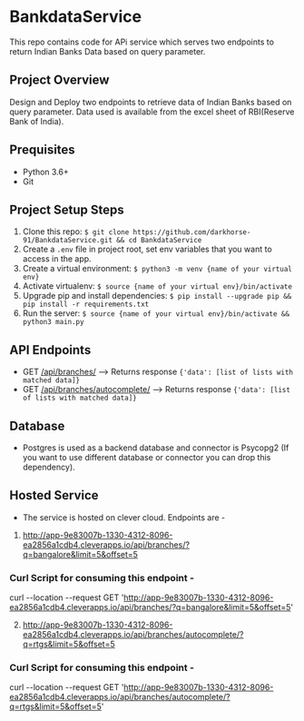 # BankdataService

This repo contains code for APi service which serves two endpoints to return Indian Banks Data based on query parameter.

## Project Overview

Design and Deploy two endpoints to retrieve data of Indian Banks based on query parameter.
Data used is available from the excel sheet of RBI(Reserve Bank of India).


## Prequisites

* Python 3.6+
* Git

## Project Setup Steps

1. Clone this repo: `$ git clone https://github.com/darkhorse-91/BankdataService.git && cd BankdataService`
2. Create a `.env` file in project root, set env variables that you want to access in the app.
3. Create a virtual environment: `$ python3 -m venv {name of your virtual env}`
4. Activate virtualenv: `$ source {name of your virtual env}/bin/activate`
5. Upgrade pip and install dependencies: `$ pip install --upgrade pip && pip install -r requirements.txt`
6. Run the server: `$ source {name of your virtual env}/bin/activate && python3 main.py`

## API Endpoints

* GET [/api/branches/](http://127.0.0.1:5000/api/branches/?q={search_parameter}) --> Returns response `{'data': [list of lists with matched data]}`
* GET [/api/branches/autocomplete/](http://127.0.0.1:5000/api/branches/autocomplete?q={search_parameter}) --> Returns response `{'data': [list of lists with matched data]}`


## Database 

* Postgres is used as a backend database and connector is Psycopg2 (If you want to use different database or connector you can drop this dependency).


## Hosted Service

* The service is hosted on clever cloud. Endpoints are -

1. http://app-9e83007b-1330-4312-8096-ea2856a1cdb4.cleverapps.io/api/branches/?q=bangalore&limit=5&offset=5

### Curl Script for consuming this endpoint -

curl --location --request GET 'http://app-9e83007b-1330-4312-8096-ea2856a1cdb4.cleverapps.io/api/branches/?q=bangalore&limit=5&offset=5'

2. http://app-9e83007b-1330-4312-8096-ea2856a1cdb4.cleverapps.io/api/branches/autocomplete/?q=rtgs&limit=5&offset=5

### Curl Script for consuming this endpoint -

curl --location --request GET 'http://app-9e83007b-1330-4312-8096-ea2856a1cdb4.cleverapps.io/api/branches/autocomplete/?q=rtgs&limit=5&offset=5'
